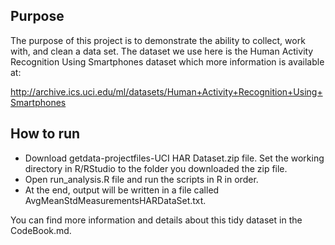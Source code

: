 ## Purpose
The purpose of this project is to demonstrate the ability to collect, work with, and clean a data set. The dataset we use here is the Human Activity Recognition Using Smartphones dataset which more information is available at:

http://archive.ics.uci.edu/ml/datasets/Human+Activity+Recognition+Using+Smartphones

## How to run
- Download getdata-projectfiles-UCI HAR Dataset.zip file. Set the working directory in R/RStudio to the folder you downloaded the zip file.
- Open run_analysis.R file and run the scripts in R in order.
- At the end, output will be written in a file called AvgMeanStdMeasurementsHARDataSet.txt.

You can find more information and details about this tidy dataset in the CodeBook.md.



